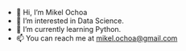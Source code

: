 - 👋 Hi, I’m Mikel Ochoa
- 👀 I’m interested in Data Science.
- 🌱 I’m currently learning Python.
- 📫 You can reach me at mikel.ochoa@gmail.com


<!---
mkl8a/mkl8a is a ✨ special ✨ repository because its `README.md` (this file) appears on your GitHub profile.
You can click the Preview link to take a look at your changes.
--->
